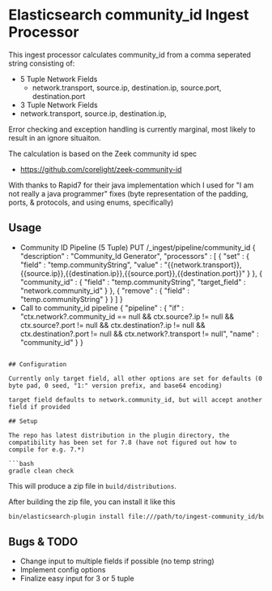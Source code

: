 # Elasticsearch community_id Ingest Processor

This ingest processor calculates community_id from a comma seperated
string consisting of:
 - 5 Tuple Network Fields
   - network.transport, source.ip, destination.ip, source.port, destination.port
 - 3 Tuple Network Fields
  - network.transport, source.ip, destination.ip,

Error checking and exception handling is currently marginal, most likely to result in an ignore situaiton.

The calculation is based on the Zeek community id spec
 - https://github.com/corelight/zeek-community-id

With thanks to Rapid7 for their java implementation which I used for  "I am not really a java programmer" fixes (byte representation of the padding, ports, & protocols, and using enums, specifically)

## Usage
 - Community ID Pipeline (5 Tuple)
   PUT  /_ingest/pipeline/community_id
{
   "description" : "Community_Id Generator",
    "processors" : [
      {
        "set" : {
          "field" : "temp.communityString",
          "value" : "{{network.transport}},{{source.ip}},{{destination.ip}},{{source.port}},{{destination.port}}"
        }
      },
      {
        "community_id" : {
          "field" : "temp.communityString",
          "target_field" : "network.community_id"
        }
      },
      {
        "remove" : {
          "field" : "temp.communityString"
        }
      }
    ]
  }
  - Call to community_id pipeline
    {
        "pipeline" : {
           "if" : "ctx.network?.community_id == null && ctx.source?.ip != null && ctx.source?.port != null && ctx.destination?.ip != null && ctx.destination?.port != null && ctx.network?.transport != null",
           "name" : "community_id"
        }
      }
```

## Configuration

Currently only target field, all other options are set for defaults (0 byte pad, 0 seed, "1:" version prefix, and base64 encoding)

target field defaults to network.community_id, but will accept another field if provided

## Setup

The repo has latest distribution in the plugin directory, the compatibility has been set for 7.8 (have not figured out how to compile for e.g. 7.*)

```bash
gradle clean check
```

This will produce a zip file in `build/distributions`.

After building the zip file, you can install it like this

```bash
bin/elasticsearch-plugin install file:///path/to/ingest-community_id/build/distribution/ingest-community_id-0.0.1-SNAPSHOT.zip
```

## Bugs & TODO

* Change input to multiple fields if possible (no temp string)
* Implement config options
* Finalize easy input for 3 or 5 tuple

